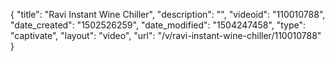 {
    "title": "Ravi Instant Wine Chiller",
    "description": "",
    "videoid": "110010788",
    "date_created": "1502526259",
    "date_modified": "1504247458",
    "type": "captivate",
    "layout": "video",
    "url": "\/v\/ravi-instant-wine-chiller\/110010788"
}